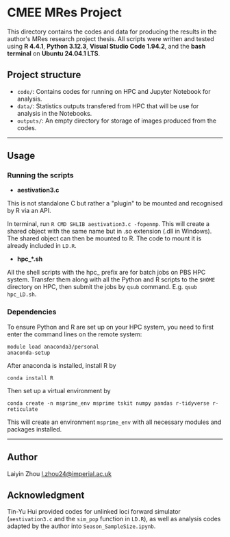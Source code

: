 # CMEE MRes Project

This directory contains the codes and data for producing the results in the author's MRes research project thesis. All scripts were written and tested using **R 4.4.1**, **Python 3.12.3**, **Visual Studio Code 1.94.2**, and the **bash terminal** on **Ubuntu 24.04.1 LTS**.

## Project structure

- `code/`: Contains codes for running on HPC and Jupyter Notebook for analysis. 
- `data/`: Statistics outputs transfered from HPC that will be use for analysis in the Notebooks.
- `outputs/`: An empty directory for storage of images produced from the codes.

---

## Usage

### Running the scripts
- **aestivation3.c**

This is not standalone C but rather a "plugin" to be mounted and recognised by R via an API. 

In terminal, run `R CMD SHLIB aestivation3.c -fopenmp`. This will create a shared object with the same name but in .so extension (.dll in Windows). The shared object can then be mounted to R. The code to mount it is already included in `LD.R`.

- **hpc_*.sh**

All the shell scripts with the hpc_ prefix are for batch jobs on PBS HPC system. Transfer them along with all the Python and R scripts to the `$HOME` directory on HPC, then submit the jobs by `qsub` command. E.g. `qsub hpc_LD.sh`.

### Dependencies
To ensure Python and R are set up on your HPC system, you need to first enter the command lines on the remote system:

```
module load anaconda3/personal
anaconda-setup
```

After anaconda is installed, install R by

```
conda install R
```

Then set up a virtual environment by
```
conda create -n msprime_env msprime tskit numpy pandas r-tidyverse r-reticulate 
```
This will create an environment `msprime_env` with all necessary modules and packages installed.

---

## Author
Laiyin Zhou
l.zhou24@imperial.ac.uk


## Acknowledgment
Tin-Yu Hui provided codes for unlinked loci forward simulator (`aestivation3.c` and the `sim_pop` function in `LD.R`), as well as analysis codes adapted by the author into `Season_SampleSize.ipynb`.
